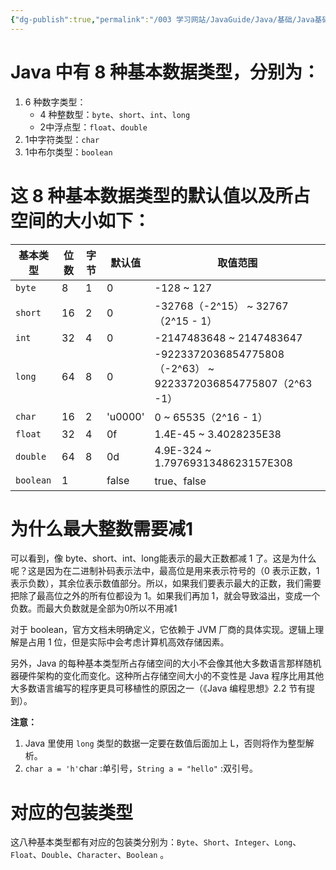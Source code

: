 ```yaml
---
{"dg-publish":true,"permalink":"/003 学习网站/JavaGuide/Java/基础/Java基础常见面试题总结（上）/基本数据类型/1. Java中的基本数据类型/","dgPassFrontmatter":true,"created":"2024-04-03T11:11:33.916+08:00","updated":"2024-06-01T10:46:23.239+08:00"}
---
```


# Java 中有 8 种基本数据类型，分别为：
1. 6 种数字类型：
	- 4 种整数型：`byte`、`short`、`int`、`long`
	- 2中浮点型：`float`、`double`
2. 1中字符类型：`char`
3. 1中布尔类型：`boolean`

# 这 8 种基本数据类型的默认值以及所占空间的大小如下：

| 基本类型      | 位数  | 字节  | 默认值     | 取值范围                                                       |
| --------- | --- | --- | ------- | ---------------------------------------------------------- |
| `byte`    | 8   | 1   | 0       | -128 ~ 127                                                 |
| `short`   | 16  | 2   | 0       | -32768（-2^15） ~ 32767（2^15 - 1）                            |
| `int`     | 32  | 4   | 0       | -2147483648 ~ 2147483647                                   |
| `long`    | 64  | 8   | 0       | -9223372036854775808（-2^63） ~ 9223372036854775807（2^63 -1） |
| `char`    | 16  | 2   | 'u0000' | 0 ~ 65535（2^16 - 1）                                        |
| `float`   | 32  | 4   | 0f      | 1.4E-45 ~ 3.4028235E38                                     |
| `double`  | 64  | 8   | 0d      | 4.9E-324 ~ 1.7976931348623157E308                          |
| `boolean` | 1   |     | false   | true、false                                                 |

# 为什么最大整数需要减1

可以看到，像 byte、short、int、long能表示的最大正数都减 1 了。这是为什么呢？这是因为在二进制补码表示法中，最高位是用来表示符号的（0 表示正数，1 表示负数），其余位表示数值部分。所以，如果我们要表示最大的正数，我们需要把除了最高位之外的所有位都设为 1。如果我们再加 1，就会导致溢出，变成一个负数。而最大负数就是全部为0所以不用减1

对于 boolean，官方文档未明确定义，它依赖于 JVM 厂商的具体实现。逻辑上理解是占用 1 位，但是实际中会考虑计算机高效存储因素。

另外，Java 的每种基本类型所占存储空间的大小不会像其他大多数语言那样随机器硬件架构的变化而变化。这种所占存储空间大小的不变性是 Java 程序比用其他大多数语言编写的程序更具可移植性的原因之一（《Java 编程思想》2.2 节有提到）。

**注意：**
1. Java 里使用 `long` 类型的数据一定要在数值后面加上 L，否则将作为整型解析。
2. `char a = 'h'`char :单引号，`String a = "hello"` :双引号。

# 对应的包装类型
这八种基本类型都有对应的包装类分别为：`Byte`、`Short`、`Integer`、`Long`、`Float`、`Double`、`Character`、`Boolean` 。
